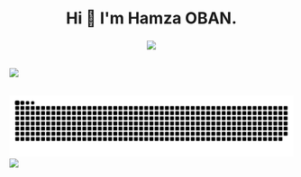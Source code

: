 ### 

<h1 align="center"> Hi 👋 I'm Hamza OBAN. </h1>

###

<div align="center">
<a href="https://github.com/Hamzaoban"> 
  
<img height="180em" src="https://github-readme-stats.vercel.app/api/top-langs/?username=Hamzaoban&layout=compact&langs_count=7&theme=dracula"/>
</div>

##
  <div>   
<a href="https://www.linkedin.com/in/hamzaoban/" target="_blank"><img src="https://img.shields.io/badge/-LinkedIn-%230077B5?style=for-the-badge&logo=linkedin&lo-goColor=white" target="_blank"></a>   
</div>
  
##
  
![Snake animation](https://github.com/Hamzaoban/Hamzaoban/blob/output/github-contribution-grid-snake.svg)
  <a href="https://github.com/Hamzaoban">
  <img src="https://shields-io-visitor-counter.herokuapp.com/badge?page=Hamzaoban.Hamzaoban&style=for-the-badge">
<a>

  

